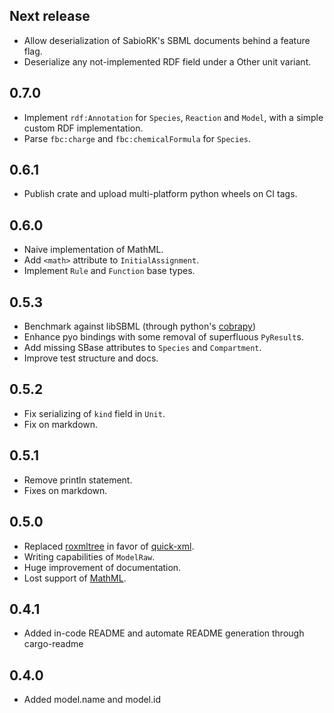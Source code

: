 Next release
------------
* Allow deserialization of SabioRK's SBML documents behind a feature flag.
* Deserialize any not-implemented RDF field under a Other unit variant.

0.7.0
-----
* Implement `rdf:Annotation` for `Species`, `Reaction` and `Model`, with a simple custom RDF implementation.
* Parse `fbc:charge` and `fbc:chemicalFormula` for `Species`.


0.6.1
-----
* Publish crate and upload multi-platform python wheels on CI tags.

0.6.0
-----
* Naive implementation of MathML.
* Add `<math>` attribute to `InitialAssignment`.
* Implement `Rule` and `Function` base types.

0.5.3
-----
* Benchmark against libSBML (through python's [cobrapy](https://github.com/opencobra/cobrapy/))
* Enhance pyo bindings with some removal of superfluous `PyResult`s.
* Add missing SBase attributes to `Species` and `Compartment`.
* Improve test structure and docs.


0.5.2
-----
* Fix serializing of `kind` field in `Unit`.
* Fix on markdown.

0.5.1
-----
* Remove println statement.
* Fixes on markdown.

0.5.0
-----
* Replaced [roxmltree](https://github.com/RazrFalcon/roxmltree) in favor of [quick-xml](https://github.com/tafia/quick-xml/).
* Writing capabilities of `ModelRaw`.
* Huge improvement of documentation.
* Lost support of [MathML](https://github.com/jlricon/mathml/).

0.4.1
-----
* Added in-code README and automate README generation through cargo-readme

0.4.0
-----
* Added model.name and model.id
